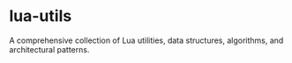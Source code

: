 # lua-utils

A comprehensive collection of Lua utilities, data structures, algorithms, and architectural patterns.
